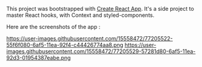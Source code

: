 This project was bootstrapped with [Create React App](https://github.com/facebook/create-react-app).
It's a side project to master React hooks, with Context and styled-components.

Here are the screenshots of the app :

https://user-images.githubusercontent.com/15558472/77205522-55f6f080-6af5-11ea-92f4-c44426774aa8.png
https://user-images.githubusercontent.com/15558472/77205529-57281d80-6af5-11ea-92d3-01954387eabe.png
